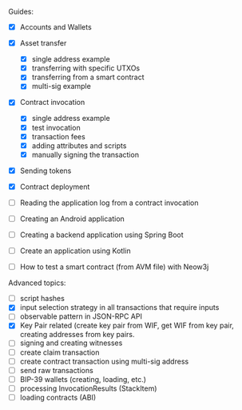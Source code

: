 Guides:

-[x] Accounts and Wallets
- [x] Asset transfer
  - [x] single address example
  - [x] transferring with specific UTXOs
  - [x] transferring from a smart contract
  - [x] multi-sig example
- [x] Contract invocation 
  - [x] single address example
  - [x] test invocation
  - [x] transaction fees
  - [x] adding attributes and scripts
  - [x] manually signing the transaction
- [x] Sending tokens
- [x] Contract deployment
- [ ] Reading the application log from a contract invocation 
- [ ] Creating an Android application
- [ ] Creating a backend application using Spring Boot
- [ ] Create an application using Kotlin
- [ ] How to test a smart contract (from AVM file) with Neow3j


Advanced topics:

- [ ] script hashes
- [x] input selection strategy in all transactions that require inputs
- [ ] observable pattern in JSON-RPC API
- [x] Key Pair related (create key pair from WIF, get WIF from key pair, creating addresses from key pairs.
- [ ] signing and creating witnesses
- [ ] create claim transaction
- [ ] create contract transaction using multi-sig address
- [ ] send raw transactions
- [ ] BIP-39 wallets (creating, loading, etc.)
- [ ] processing InvocationResults (StackItem)
- [ ] loading contracts (ABI)